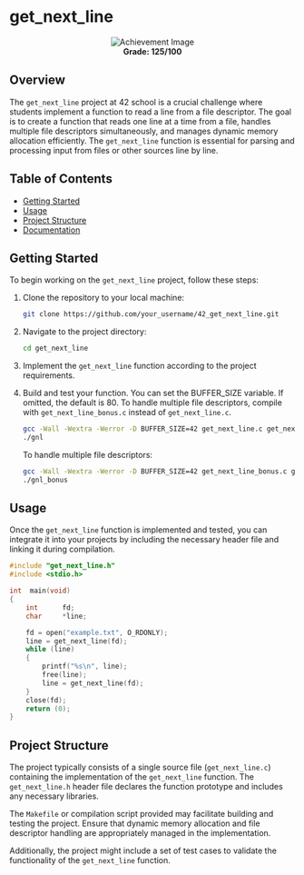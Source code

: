 # get_next_line
<p align="center">
  <img src="https://game.42sp.org.br/static/assets/achievements/get_next_linem.png" alt="Achievement Image"><br>
    <b>Grade: 125/100</b>
</p>

## Overview

The `get_next_line` project at 42 school is a crucial challenge where students implement a function to read a line from a file descriptor. The goal is to create a function that reads one line at a time from a file, handles multiple file descriptors simultaneously, and manages dynamic memory allocation efficiently. The `get_next_line` function is essential for parsing and processing input from files or other sources line by line.

## Table of Contents

- [Getting Started](#getting-started)
- [Usage](#usage)
- [Project Structure](#project-structure)
- [Documentation](#documentation)

## Getting Started

To begin working on the `get_next_line` project, follow these steps:

1. Clone the repository to your local machine:

    ```bash
    git clone https://github.com/your_username/42_get_next_line.git
    ```

2. Navigate to the project directory:

    ```bash
    cd get_next_line
    ```

3. Implement the `get_next_line` function according to the project requirements.

4. Build and test your function. You can set the BUFFER_SIZE variable. If omitted, the default is 80. To handle multiple file descriptors, compile with `get_next_line_bonus.c` instead of `get_next_line.c`.

    ```bash
    gcc -Wall -Wextra -Werror -D BUFFER_SIZE=42 get_next_line.c get_next_line_utils.c your_main.c -o gnl
    ./gnl
    ```

    To handle multiple file descriptors:

    ```bash
    gcc -Wall -Wextra -Werror -D BUFFER_SIZE=42 get_next_line_bonus.c get_next_line_utils_bonus.c your_main.c -o gnl_bonus
    ./gnl_bonus
    ```

## Usage

Once the `get_next_line` function is implemented and tested, you can integrate it into your projects by including the necessary header file and linking it during compilation.

```c
#include "get_next_line.h"
#include <stdio.h>

int  main(void)
{
    int      fd;
    char     *line;

    fd = open("example.txt", O_RDONLY);
    line = get_next_line(fd);
    while (line)
    {
        printf("%s\n", line);
        free(line);
        line = get_next_line(fd);
    }
    close(fd);
    return (0);
}
```

## Project Structure

The project typically consists of a single source file (`get_next_line.c`) containing the implementation of the `get_next_line` function. The `get_next_line.h` header file declares the function prototype and includes any necessary libraries.

The `Makefile` or compilation script provided may facilitate building and testing the project. Ensure that dynamic memory allocation and file descriptor handling are appropriately managed in the implementation.

Additionally, the project might include a set of test cases to validate the functionality of the `get_next_line` function.
